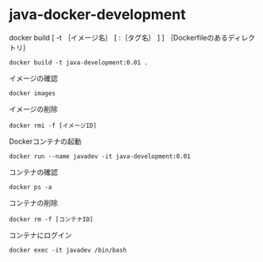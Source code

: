 # java-docker-development

docker build [ -t ｛イメージ名｝ [ :｛タグ名｝ ] ] ｛Dockerfileのあるディレクトリ｝
~~~
docker build -t java-development:0.01 .
~~~

イメージの確認
~~~
docker images
~~~

イメージの削除
~~~
docker rmi -f [イメージID]
~~~

Dockerコンテナの起動
~~~
docker run --name javadev -it java-development:0.01
~~~
コンテナの確認
~~~
docker ps -a
~~~
コンテナの削除
~~~
docker rm -f [コンテナID]
~~~

コンテナにログイン
~~~
docker exec -it javadev /bin/bash
~~~
